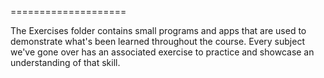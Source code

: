 ====================

The Exercises folder contains small programs and apps that are used to demonstrate what's been learned throughout the course. Every subject we've gone over has an associated exercise to practice and showcase an understanding of that skill.  